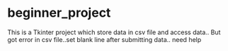 # beginner_project
This is a Tkinter project which store data in csv file and access data..
But got error in csv file..set blank line after submitting data.. need help
